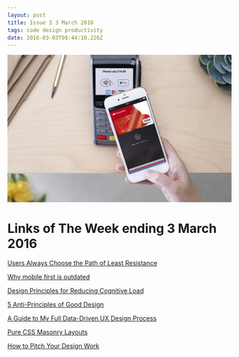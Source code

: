 ```yaml
---
layout: post
title: Issue 3 3 March 2016
tags: code design productivity
date: 2016-03-03T08:44:10.226Z
---
```

![Users Always Choose the Path of Least Resistance](/assets/uploads/issue-3.jpg "Users Always Choose the Path of Least Resistance")

# Links of The Week ending 3 March 2016

<a href="https://boagworld.com/marketing/users-will-always-choose-the-easiest-option-so-if-we-want-a-competitive-advantage-we-must-focus-on-simplicity/" target="_blank">Users Always Choose the Path of Least Resistance</a>

<a href="https://medium.com/intercom-inside/why-mobile-first-is-outdated-f10a3dc357bd#.6pr6c96qr" target="_blank">Why mobile first is outdated</a>

<a href="http://jonyablonski.com/2015/design-principles-for-reducing-cognitive-load/" target="_blank">Design Principles for Reducing Cognitive Load</a>

<a href="http://fadeyev.net/anti-principles-of-good-design/" target="_blank">5 Anti-Principles of Good Design</a>

<a href="http://mattish.com/blog/post/my-full-data-driven-ux-design-process" target="_blank">A Guide to My Full Data-Driven UX Design Process</a>

<a href="https://medium.com/@_jh3y/how-to-pure-css-masonry-layouts-a8ede07ba31a#.mf2uc3x2x" target="_blank">Pure CSS Masonry Layouts</a>

<a href="https://madebysidecar.com/journal/how-to-pitch-your-design-work" target="_blank">How to Pitch Your Design Work</a>
